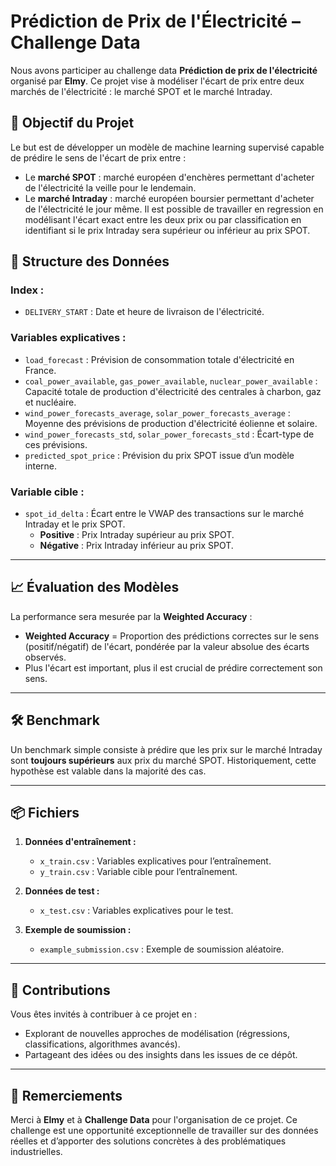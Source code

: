 # Prédiction de Prix de l'Électricité – Challenge Data


Nous avons participer au challenge data **Prédiction de prix de l'électricité** organisé par **Elmy**. Ce projet vise à modéliser l'écart de prix entre deux marchés de l'électricité : le marché SPOT et le marché Intraday.



## 🎯 **Objectif du Projet**
Le but est de développer un modèle de machine learning supervisé capable de prédire le sens de l'écart de prix entre :
- Le **marché SPOT** : marché européen d'enchères permettant d'acheter de l'électricité la veille pour le lendemain.
- Le **marché Intraday** : marché européen boursier permettant d'acheter de l'électricité le jour même.
Il est possible de travailler en regression en modélisant l'écart exact entre les deux prix ou par classification en identifiant si le prix Intraday sera supérieur ou inférieur au prix SPOT.



## 📂 **Structure des Données**

### Index :
- `DELIVERY_START` : Date et heure de livraison de l'électricité.

### Variables explicatives :
- `load_forecast` : Prévision de consommation totale d'électricité en France.
- `coal_power_available`, `gas_power_available`, `nuclear_power_available` : Capacité totale de production d'électricité des centrales à charbon, gaz et nucléaire.
- `wind_power_forecasts_average`, `solar_power_forecasts_average` : Moyenne des prévisions de production d'électricité éolienne et solaire.
- `wind_power_forecasts_std`, `solar_power_forecasts_std` : Écart-type de ces prévisions.
- `predicted_spot_price` : Prévision du prix SPOT issue d’un modèle interne.

### Variable cible :
- `spot_id_delta` : Écart entre le VWAP des transactions sur le marché Intraday et le prix SPOT. 
  - **Positive** : Prix Intraday supérieur au prix SPOT.
  - **Négative** : Prix Intraday inférieur au prix SPOT.

---

## 📈 **Évaluation des Modèles**

La performance sera mesurée par la **Weighted Accuracy** :
- **Weighted Accuracy** = Proportion des prédictions correctes sur le sens (positif/négatif) de l'écart, pondérée par la valeur absolue des écarts observés.
- Plus l'écart est important, plus il est crucial de prédire correctement son sens.

---

## 🛠️ **Benchmark**

Un benchmark simple consiste à prédire que les prix sur le marché Intraday sont **toujours supérieurs** aux prix du marché SPOT. Historiquement, cette hypothèse est valable dans la majorité des cas.

---

## 📦 **Fichiers**

1. **Données d'entraînement :**
   - `x_train.csv` : Variables explicatives pour l’entraînement.
   - `y_train.csv` : Variable cible pour l’entraînement.

2. **Données de test :**
   - `x_test.csv` : Variables explicatives pour le test.

3. **Exemple de soumission :**
   - `example_submission.csv` : Exemple de soumission aléatoire.

---

## 🚀 **Contributions**

Vous êtes invités à contribuer à ce projet en :
- Explorant de nouvelles approches de modélisation (régressions, classifications, algorithmes avancés).
- Partageant des idées ou des insights dans les issues de ce dépôt.
  
---

## 🤝 **Remerciements**

Merci à **Elmy** et à **Challenge Data** pour l'organisation de ce projet. Ce challenge est une opportunité exceptionnelle de travailler sur des données réelles et d’apporter des solutions concrètes à des problématiques industrielles.

